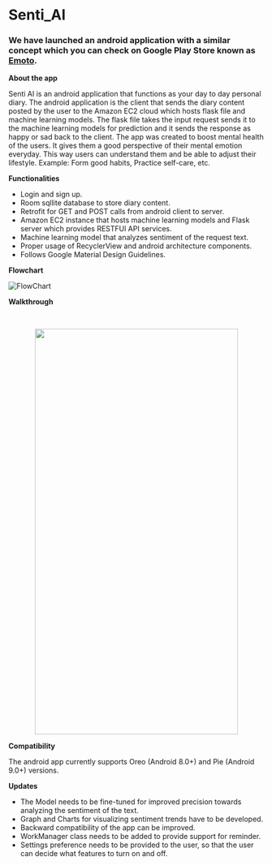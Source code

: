 # Senti_AI

### We have launched an android application with a similar concept which you can check on Google Play Store known as [Emoto].

**About the app**

Senti AI is an android application that functions as your day to day personal diary. The android application is the client that sends the diary content posted by the user to the Amazon EC2 cloud which hosts flask file and machine learning models. The flask file takes the input request sends it to the machine learning models for prediction and it sends the response as happy or sad back to the client. The app was created to boost mental health of the users. It gives them a good perspective of their mental emotion everyday. This way users can understand them and be able to adjust their lifestyle. Example: Form good habits, Practice self-care, etc.

**Functionalities**
* Login and sign up.
* Room sqllite database to store diary content.
* Retrofit for GET and POST calls from android client to server.
* Amazon EC2 instance that hosts machine learning models and Flask server which provides RESTFUl API services.
* Machine learning model that analyzes sentiment of the request text.
* Proper usage of RecyclerView and android architecture components.
* Follows Google Material Design Guidelines.

**Flowchart**

![FlowChart](https://github.com/tamizh3110/Senti_AI/blob/master/flowchartaws.png)

<p><b>Walkthrough</b></p>
<br/>
<p align="center">
<img src="https://github.com/tamizh3110/Senti_AI/blob/master/Walkthrough.gif" width="400" height="800">
</p>

**Compatibility**

The android app currently supports Oreo (Android 8.0+) and Pie (Android 9.0+) versions.

**Updates**

* The Model needs to be fine-tuned for improved precision towards analyzing the sentiment of the text.
* Graph and Charts for visualizing sentiment trends have to be developed.
* Backward compatibility of the app can be improved.
* WorkManager class needs to be added to provide support for reminder.
* Settings preference needs to be provided to the user, so that the user can decide what features to turn on and off.



[//]: # (These are reference links used in the body of this note and get stripped out when the markdown processor does its job. There is no need to format nicely because it shouldn't be seen. Thanks SO - http://stackoverflow.com/questions/4823468/store-comments-in-markdown-syntax)
 [Emoto]: <https://play.google.com/store/apps/details?id=emoto_setup.example.recommender_app&hl=en_CA>

